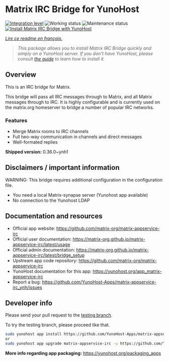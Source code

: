 <!--
N.B.: This README was automatically generated by https://github.com/YunoHost/apps/tree/master/tools/README-generator
It shall NOT be edited by hand.
-->

# Matrix IRC Bridge for YunoHost

[![Integration level](https://dash.yunohost.org/integration/matrix-appservice-irc.svg)](https://dash.yunohost.org/appci/app/matrix-appservice-irc) ![Working status](https://ci-apps.yunohost.org/ci/badges/matrix-appservice-irc.status.svg) ![Maintenance status](https://ci-apps.yunohost.org/ci/badges/matrix-appservice-irc.maintain.svg)
[![Install Matrix IRC Bridge with YunoHost](https://install-app.yunohost.org/install-with-yunohost.svg)](https://install-app.yunohost.org/?app=matrix-appservice-irc)

*[Lire ce readme en français.](./README_fr.md)*

> *This package allows you to install Matrix IRC Bridge quickly and simply on a YunoHost server.
If you don't have YunoHost, please consult [the guide](https://yunohost.org/#/install) to learn how to install it.*

## Overview

This is an IRC bridge for Matrix. 

This bridge will pass all IRC messages through to Matrix, and all Matrix messages through to IRC.
It is highly configurable and is currently used on the matrix.org homeserver to bridge a number of popular IRC networks.

### Features

- Merge Matrix rooms to IRC channels
- Full two-way communication in channels and direct messages
- Well-formated replies


**Shipped version:** 0.36.0~ynh1
## Disclaimers / important information

WARNING: This bridge requires additional configuration in the configuration file.

* You need a local Matrix-synapse server (Yunohost app available)
* No connection to the Yunohost LDAP

## Documentation and resources

* Official app website: <https://github.com/matrix-org/matrix-appservice-irc>
* Official user documentation: <https://matrix-org.github.io/matrix-appservice-irc/latest/usage>
* Official admin documentation: <https://matrix-org.github.io/matrix-appservice-irc/latest/bridge_setup>
* Upstream app code repository: <https://github.com/matrix-org/matrix-appservice-irc>
* YunoHost documentation for this app: <https://yunohost.org/app_matrix-appservice-irc>
* Report a bug: <https://github.com/YunoHost-Apps/matrix-appservice-irc_ynh/issues>

## Developer info

Please send your pull request to the [testing branch](https://github.com/YunoHost-Apps/matrix-appservice-irc_ynh/tree/testing).

To try the testing branch, please proceed like that.

``` bash
sudo yunohost app install https://github.com/YunoHost-Apps/matrix-appservice-irc_ynh/tree/testing --debug
or
sudo yunohost app upgrade matrix-appservice-irc -u https://github.com/YunoHost-Apps/matrix-appservice-irc_ynh/tree/testing --debug
```

**More info regarding app packaging:** <https://yunohost.org/packaging_apps>
